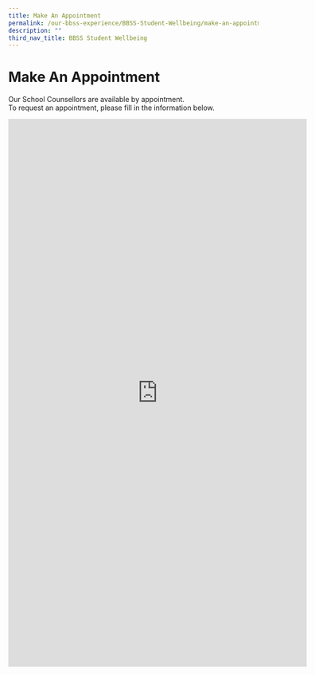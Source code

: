 ```yaml
---
title: Make An Appointment
permalink: /our-bbss-experience/BBSS-Student-Wellbeing/make-an-appointment/
description: ""
third_nav_title: BBSS Student Wellbeing
---
```

# Make An Appointment

Our School Counsellors are available by appointment.  
To request an appointment, please fill in the information below.  
  

<iframe marginwidth="0" marginheight="0" frameborder="0" height="1100" width="600" src="https://docs.google.com/forms/d/e/1FAIpQLScjwfNdIscfwqx6JJh_DUl8og7SKn9-vvulAeP6YQtMN5bwAQ/viewform?embedded=true"></iframe>
